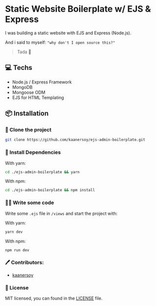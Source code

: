 # Static Website Boilerplate w/ EJS & Express

I was building a static website with EJS and Express (Node.js).

And i said to myself: `"why don't I open source this?"`

> Tada 🎉

## 💻 Techs

- Node.js / Express Framework
- MongoDB 
- Mongoose ODM
- EJS for HTML Templating

## 📦 Installation

### 📰 Clone the project

```bash
git clone https://github.com/kaanersoy/ejs-admin-boilerplate.git
```

### 🔻 Install Dependencies

With yarn:
```bash
cd ./ejs-admin-boilerplate && yarn
```

With npm:
```bash
cd ./ejs-admin-boilerplate && npm install
```

### 🏃‍♂️ Write some code

Write some `.ejs` file in `/views` and start the project with:

With yarn:
```bash
yarn dev
```

With npm:
```
npm run dev
```

### 🖊 Contributors:

- [kaanersoy](https://github.com/kaanersoy)

### 📃 License

MIT licensed, you can found in the [LICENSE](https://github.com/kaanersoy/ejs-admin-boilerplate/blob/master/LICENSE) file.
